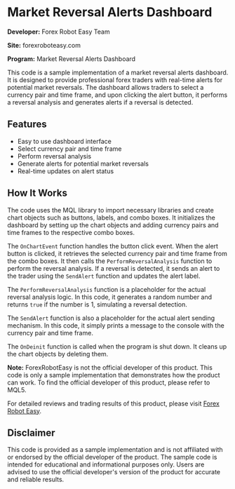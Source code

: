 # Market Reversal Alerts Dashboard

**Developer:** Forex Robot Easy Team

**Site:** forexroboteasy.com

**Program:** Market Reversal Alerts Dashboard

This code is a sample implementation of a market reversal alerts dashboard. It is designed to provide professional forex traders with real-time alerts for potential market reversals. The dashboard allows traders to select a currency pair and time frame, and upon clicking the alert button, it performs a reversal analysis and generates alerts if a reversal is detected.

## Features

- Easy to use dashboard interface
- Select currency pair and time frame
- Perform reversal analysis
- Generate alerts for potential market reversals
- Real-time updates on alert status

## How It Works

The code uses the MQL library to import necessary libraries and create chart objects such as buttons, labels, and combo boxes. It initializes the dashboard by setting up the chart objects and adding currency pairs and time frames to the respective combo boxes.

The `OnChartEvent` function handles the button click event. When the alert button is clicked, it retrieves the selected currency pair and time frame from the combo boxes. It then calls the `PerformReversalAnalysis` function to perform the reversal analysis. If a reversal is detected, it sends an alert to the trader using the `SendAlert` function and updates the alert label.

The `PerformReversalAnalysis` function is a placeholder for the actual reversal analysis logic. In this code, it generates a random number and returns `true` if the number is 1, simulating a reversal detection.

The `SendAlert` function is also a placeholder for the actual alert sending mechanism. In this code, it simply prints a message to the console with the currency pair and time frame.

The `OnDeinit` function is called when the program is shut down. It cleans up the chart objects by deleting them.

**Note:** ForexRobotEasy is not the official developer of this product. This code is only a sample implementation that demonstrates how the product can work. To find the official developer of this product, please refer to MQL5.

For detailed reviews and trading results of this product, please visit [Forex Robot Easy](https://forexroboteasy.com/forex-robot-review/review-market-reversal-alerts-dashboard-real-results-for-professional-forex-traders/).

## Disclaimer

This code is provided as a sample implementation and is not affiliated with or endorsed by the official developer of the product. The sample code is intended for educational and informational purposes only. Users are advised to use the official developer's version of the product for accurate and reliable results.
